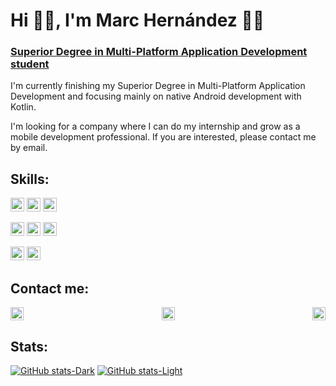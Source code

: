 <h1 align="left"> Hi 🙋‍♂️, I'm Marc Hernández 👨‍💻</h1>

<h3 align="left"><ins>Superior Degree in Multi-Platform Application Development student</ins></h3>

I'm currently finishing my Superior Degree in Multi-Platform Application Development and focusing mainly on native Android development with Kotlin.

I'm looking for a company where I can do my internship and grow as a mobile development professional. If you are interested, please contact me by email.

## Skills:
<div>
<img src="https://img.shields.io/badge/-Android-333333?style=plastic&logo=android" height="22" />
<img src="https://img.shields.io/badge/-Android%20Studio-333333?style=plastic&logo=android-studio" height="22" />
<img src="https://img.shields.io/badge/-Kotlin-333333?style=plastic&logo=kotlin" height="22" />
</div>
<p></p>
<div>
<img src="https://img.shields.io/badge/-Firebase-333333?style=plastic&logo=firebase" height="22" />
<img src="https://img.shields.io/badge/-MySQL-333333?style=plastic&logo=mysql" height="22" />
<img src="https://img.shields.io/badge/-SQLite-333333?style=plastic&logo=sqlite" height="22" />
</div>
<p></p>
<div>
<img src="https://img.shields.io/badge/-Java-333333?style=plastic&logo=java" height="22" />
<img src="https://img.shields.io/badge/-Python-333333?style=plastic&logo=python" height="22" />
</div>

## Contact me:

<p align="center">
<a href="mailto:marc.hernandez.dev@gmail.com"><img alt="Email" src="https://img.shields.io/badge/Email-marc.hernandez.dev@gmail.com-informational?style=plastic&logo=gmail" height="21" align="left"></a>
<a href="https://www.linkedin.com/in/marc-hernandez-armengod/"><img alt="LinkedIn" src="https://img.shields.io/badge/LinkedIn-Marc%20Hernández%20Armengod-informational?style=plastic&logo=linkedin" height="21"></a>
<a href="https://twitter.com/marchernandez83/"><img alt="Twitter" src="https://img.shields.io/badge/Twitter-@marchernandez83-informational?style=plastic&logo=twitter" height="21" align="right"></a>
</p>

## Stats:
 [![GitHub stats-Dark](https://github-readme-stats.vercel.app/api?username=marchdz&show_icons=true&theme=dark#gh-dark-mode-only)](https://github.com/marchdz/github-readme-stats#gh-dark-mode-only)
[![GitHub stats-Light](https://github-readme-stats.vercel.app/api?username=marchdz&show_icons=true&theme=default#gh-light-mode-only)](https://github.com/marchdz/github-readme-stats#gh-light-mode-only)
